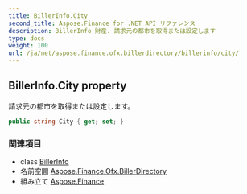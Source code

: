 ```yaml
---
title: BillerInfo.City
second_title: Aspose.Finance for .NET API リファレンス
description: BillerInfo 財産. 請求元の都市を取得または設定します
type: docs
weight: 100
url: /ja/net/aspose.finance.ofx.billerdirectory/billerinfo/city/
---
```

## BillerInfo.City property

請求元の都市を取得または設定します。

```csharp
public string City { get; set; }
```

### 関連項目

* class [BillerInfo](../)
* 名前空間 [Aspose.Finance.Ofx.BillerDirectory](../../billerinfo/)
* 組み立て [Aspose.Finance](../../../)


